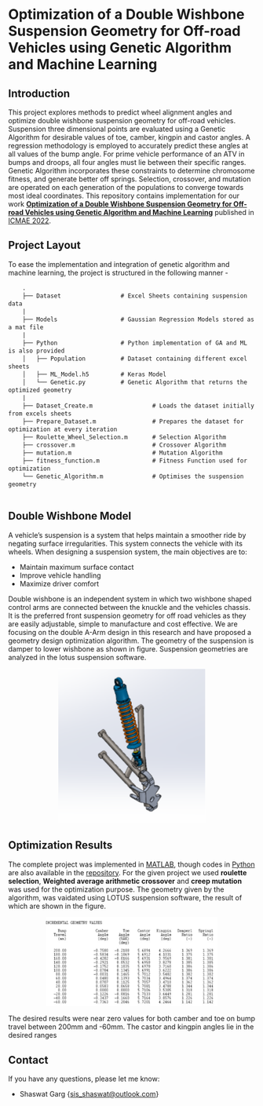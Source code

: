 # Optimization of a Double Wishbone Suspension Geometry for Off-road Vehicles using Genetic Algorithm and Machine Learning

## Introduction

This project explores methods to predict wheel alignment angles and optimize double wishbone suspension geometry for off-road vehicles. Suspension three dimensional points are evaluated using a Genetic Algorithm for desirable values of toe, camber, kingpin and castor angles. A regression methodology is employed to accurately predict these angles at all values of the bump angle. For prime vehicle performance of an ATV in bumps and droops, all four angles must lie between their specific ranges. Genetic Algorithm incorporates these constraints to determine chromosome fitness, and generate better off springs. Selection, crossover, and mutation are operated on each generation of the populations to converge towards most ideal coordinates. This repository contains implementation for our work <a href="https://ieeexplore.ieee.org/document/9852873">**Optimization of a Double Wishbone Suspension Geometry for Off-road Vehicles using Genetic Algorithm and Machine Learning**</a> published in <a href = "http://www.icmae.org">ICMAE 2022</a>.

## Project Layout 

To ease the implementation and integration of genetic algorithm and machine learning, the project is structured in the following manner - 

```
    .
    ├── Dataset                 # Excel Sheets containing suspension data
    |
    ├── Models                  # Gaussian Regression Models stored as a mat file
    |
    ├── Python                  # Python implementation of GA and ML is also provided
    │   ├── Population          # Dataset containing different excel sheets
    │   ├── ML_Model.h5         # Keras Model
    │   └── Genetic.py          # Genetic Algorithm that returns the optimized geometry
    |
    ├── Dataset_Create.m                 # Loads the dataset initially from excels sheets
    ├── Prepare_Dataset.m                # Prepares the dataset for optimization at every iteration
    ├── Roulette_Wheel_Selection.m       # Selection Algorithm
    ├── crossover.m                      # Crossover Algorithm
    ├── mutation.m                       # Mutation Algorithm
    ├── fitness_function.m               # Fitness Function used for optimization
    └── Genetic_Algorithm.m              # Optimises the suspension geometry
    
```
## Double Wishbone Model

A vehicle’s suspension is a system that helps maintain a smoother ride by negating surface irregularities. This system connects the vehicle with its wheels. When designing a suspension system, the main objectives are to:
* Maintain maximum surface contact
* Improve vehicle handling
* Maximize driver comfort

Double wishbone is an independent system in which two wishbone shaped control arms are connected between the knuckle and the vehicles chassis. It is the preferred front suspension geometry for off road vehicles as they are easily adjustable, simple to manufacture and cost effective. We are focusing on the double A-Arm design in this research and have proposed a geometry design optimization algorithm. The geometry of the suspension is damper to lower wishbone as shown in figure. Suspension geometries are analyzed in the lotus suspension software.

<p align="center">
<img src="./assets/suspension.svg" width="300" alt="inn_traj">
</p>

## Optimization Results

The complete project was implemented in <a href="https://in.mathworks.com/products/matlab.html">MATLAB</a>, though codes in <a href="https://www.python.org">Python</a> are also available in the <a href="https://github.com/Shaswat2001/GA-for-Suspension-Optimization/tree/master/Python">repository</a>. For the given project we used **roulette selection**, **Weighted average arithmetic crossover** and **creep mutation** was used for the optimization purpose. The geometry given by the algorithm, was vaidated using LOTUS suspension software, the result of which are shown in the figure. 

<p align="center">
<img src="./assets/validation.svg" width="350" alt="inn_traj">
</p>

The desired results were near zero values for both camber and toe on bump travel between 200mm and -60mm. The castor and kingpin angles lie in the desired ranges

## Contact

If you have any questions, please let me know:

- Shaswat Garg {[sis_shaswat@outlook.com]()}
